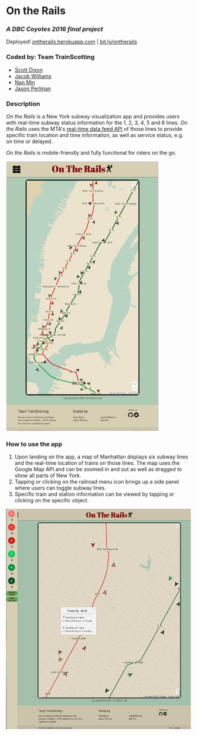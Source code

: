 # On the Rails
### *A DBC Coyotes 2016 final project*

Deployed! [ontherails.herokuapp.com](https://ontherails.herokuapp.com) | [bit.ly/ontherails](https://bit.ly/ontherails)

### Coded by: Team TrainScotting
* [Scott Dixon](https://github.com/dixonrscott)
* [Jacob Williams](https://github.com/jacobgwilliams)
* [Nan Min](https://github.com/nanutza)
* [Jason Perlman](https://github.com/jpperlm)

### Description
*On the Rails* is a New York subway visualization app and provides users with real-time subway status information for the 1, 2, 3, 4, 5 and 6 lines. *On the Rails* uses the MTA's [real-time data feed API](http://datamine.mta.info/list-of-feeds) of those lines to provide specific train location and time information, as well as service status, e.g. on time or delayed.

*On the Rails* is mobile-friendly and fully functional for riders on the go.

![Mobile_Friendly](public/img/ontherails_mobile_view.png)

### How to use the app
1. Upon landing on the app, a map of Manhattan displays six subway lines and the real-time location of trains on those lines. The map uses the Google Map API and can be zoomed in and out as well as dragged to show all parts of New York.
2. Tapping or clicking on the railroad menu icon brings up a side panel where users can toggle subway lines.
3. Specific train and station information can be viewed by tapping or clicking on the specific object.

![Web_View](public/img/some_features.png)
